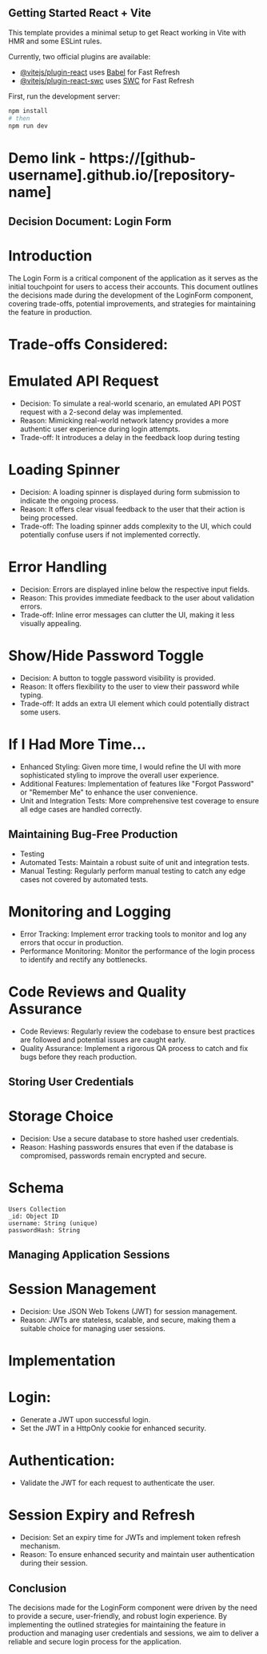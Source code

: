 ## Getting Started React + Vite
This template provides a minimal setup to get React working in Vite with HMR and some ESLint rules.

Currently, two official plugins are available:

- [@vitejs/plugin-react](https://github.com/vitejs/vite-plugin-react/blob/main/packages/plugin-react/README.md) uses [Babel](https://babeljs.io/) for Fast Refresh
- [@vitejs/plugin-react-swc](https://github.com/vitejs/vite-plugin-react-swc) uses [SWC](https://swc.rs/) for Fast Refresh


First, run the development server:

```bash
npm install
# then
npm run dev
```

# Demo link - https://[github-username].github.io/[repository-name]


## Decision Document: Login Form

# Introduction
The Login Form is a critical component of the application as it serves as the initial touchpoint for users to access their accounts. This document outlines the decisions made during the development of the LoginForm component, covering trade-offs, potential improvements, and strategies for maintaining the feature in production.

# Trade-offs Considered:

# Emulated API Request
- Decision: To simulate a real-world scenario, an emulated API POST request with a 2-second delay was implemented.
- Reason: Mimicking real-world network latency provides a more authentic user experience during login attempts.
- Trade-off: It introduces a delay in the feedback loop during testing

# Loading Spinner
- Decision: A loading spinner is displayed during form submission to indicate the ongoing process.
- Reason: It offers clear visual feedback to the user that their action is being processed.
- Trade-off: The loading spinner adds complexity to the UI, which could potentially confuse users if not implemented correctly.

# Error Handling
- Decision: Errors are displayed inline below the respective input fields.
- Reason: This provides immediate feedback to the user about validation errors.
- Trade-off: Inline error messages can clutter the UI, making it less visually appealing.

# Show/Hide Password Toggle
- Decision: A button to toggle password visibility is provided.
- Reason: It offers flexibility to the user to view their password while typing.
- Trade-off: It adds an extra UI element which could potentially distract some users.

# If I Had More Time...
- Enhanced Styling: Given more time, I would refine the UI with more sophisticated styling to improve the overall user experience.
- Additional Features: Implementation of features like "Forgot Password" or "Remember Me" to enhance the user convenience.
- Unit and Integration Tests: More comprehensive test coverage to ensure all edge cases are handled correctly.

## Maintaining Bug-Free Production
- Testing
- Automated Tests: Maintain a robust suite of unit and integration tests.
- Manual Testing: Regularly perform manual testing to catch any edge cases not covered by automated tests.

# Monitoring and Logging
- Error Tracking: Implement error tracking tools to monitor and log any errors that occur in production.
- Performance Monitoring: Monitor the performance of the login process to identify and rectify any bottlenecks.

# Code Reviews and Quality Assurance
- Code Reviews: Regularly review the codebase to ensure best practices are followed and potential issues are caught early.
- Quality Assurance: Implement a rigorous QA process to catch and fix bugs before they reach production.

## Storing User Credentials
# Storage Choice
- Decision: Use a secure database to store hashed user credentials.
- Reason: Hashing passwords ensures that even if the database is compromised, passwords remain encrypted and secure.

# Schema
```
Users Collection
_id: Object ID
username: String (unique)
passwordHash: String
```

## Managing Application Sessions
# Session Management
- Decision: Use JSON Web Tokens (JWT) for session management.
- Reason: JWTs are stateless, scalable, and secure, making them a suitable choice for managing user sessions.

# Implementation
# Login:
- Generate a JWT upon successful login.
- Set the JWT in a HttpOnly cookie for enhanced security.

# Authentication:
- Validate the JWT for each request to authenticate the user.

# Session Expiry and Refresh
- Decision: Set an expiry time for JWTs and implement token refresh mechanism.
- Reason: To ensure enhanced security and maintain user authentication during their session.

## Conclusion
The decisions made for the LoginForm component were driven by the need to provide a secure, user-friendly, and robust login experience. By implementing the outlined strategies for maintaining the feature in production and managing user credentials and sessions, we aim to deliver a reliable and secure login process for the application.